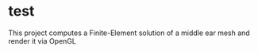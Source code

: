 # test
This project computes a Finite-Element solution of a middle ear mesh and render it via OpenGL
